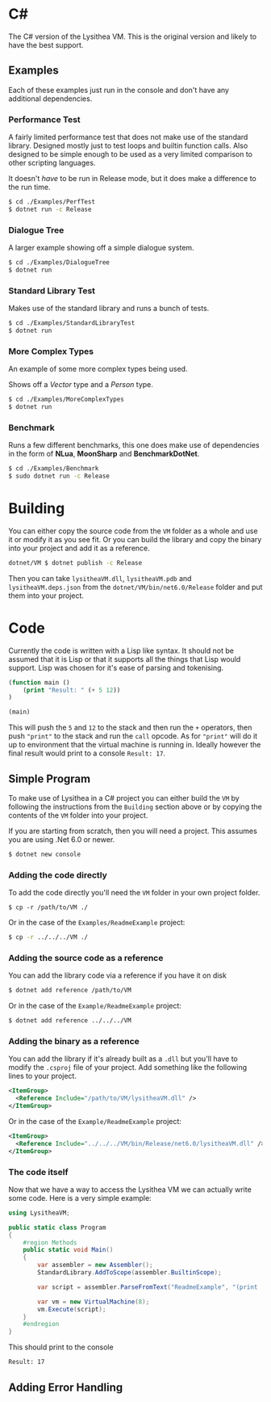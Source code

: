 # C#

The C# version of the Lysithea VM. This is the original version and likely to have the best support.

## Examples
Each of these examples just run in the console and don't have any additional dependencies.

### Performance Test
A fairly limited performance test that does not make use of the standard library. Designed mostly just to test loops and builtin function calls. Also designed to be simple enough to be used as a very limited comparison to other scripting languages.

It doesn't *have* to be run in Release mode, but it does make a difference to the run time.

```sh
$ cd ./Examples/PerfTest
$ dotnet run -c Release
```

### Dialogue Tree
A larger example showing off a simple dialogue system.

```sh
$ cd ./Examples/DialogueTree
$ dotnet run
```

### Standard Library Test
Makes use of the standard library and runs a bunch of tests.

```sh
$ cd ./Examples/StandardLibraryTest
$ dotnet run
```

### More Complex Types
An example of some more complex types being used.

Shows off a *Vector* type and a *Person* type.

```sh
$ cd ./Examples/MoreComplexTypes
$ dotnet run
```

### Benchmark
Runs a few different benchmarks, this one does make use of dependencies in the form of **NLua**, **MoonSharp** and **BenchmarkDotNet**.

```sh
$ cd ./Examples/Benchmark
$ sudo dotnet run -c Release
```

# Building
You can either copy the source code from the `VM` folder as a whole and use it or modify it as you see fit. Or you can build the library and copy the binary into your project and add it as a reference.

```sh
dotnet/VM $ dotnet publish -c Release
```

Then you can take `lysitheaVM.dll`, `lysitheaVM.pdb` and `lysitheaVM.deps.json` from the `dotnet/VM/bin/net6.0/Release` folder and put them into your project.

# Code
Currently the code is written with a Lisp like syntax. It should not be assumed that it is Lisp or that it supports all the things that Lisp would support. Lisp was chosen for it's ease of parsing and tokenising.

```lisp
(function main ()
    (print "Result: " (+ 5 12))
)

(main)
```

This will push the `5` and `12` to the stack and then run the `+` operators, then push `"print"` to the stack and run the `call` opcode. As for `"print"` will do it up to environment that the virtual machine is running in. Ideally however the final result would print to a console `Result: 17`.

## Simple Program
To make use of Lysithea in a C# project you can either build the `VM` by following the instructions from the `Building` section above or by copying the contents of the `VM` folder into your project.

If you are starting from scratch, then you will need a project. This assumes you are using .Net 6.0 or newer.
```sh
$ dotnet new console
```

### Adding the code directly
To add the code directly you'll need the `VM` folder in your own project folder.
```
$ cp -r /path/to/VM ./
```
Or in the case of the `Examples/ReadmeExample` project:
```sh
$ cp -r ../../../VM ./
```

### Adding the source code as a reference
You can add the library code via a reference if you have it on disk
```sh
$ dotnet add reference /path/to/VM
```
Or in the case of the `Example/ReadmeExample` project:
```sh
$ dotnet add reference ../../../VM
```

### Adding the binary as a reference
You can add the library if it's already built as a `.dll` but you'll have to modify the `.csproj` file of your project. Add something like the following lines to your project.

```xml
<ItemGroup>
  <Reference Include="/path/to/VM/lysitheaVM.dll" />
</ItemGroup>
```
Or in the case of the `Example/ReadmeExample` project:
```xml
<ItemGroup>
  <Reference Include="../../../VM/bin/Release/net6.0/lysitheaVM.dll" />
</ItemGroup>
```

### The code itself
Now that we have a way to access the Lysithea VM we can actually write some code. Here is a very simple example:

```csharp
using LysitheaVM;

public static class Program
{
    #region Methods
    public static void Main()
    {
        var assembler = new Assembler();
        StandardLibrary.AddToScope(assembler.BuiltinScope);

        var script = assembler.ParseFromText("ReadmeExample", "(print 'Result ' (+ 5 12))");

        var vm = new VirtualMachine(8);
        vm.Execute(script);
    }
    #endregion
}
```

This should print to the console
```sh
Result: 17
```

## Adding Error Handling